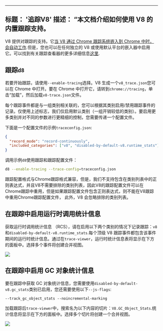***

## 标题： '追踪V8'&#xA;描述： “本文档介绍如何使用 V8 的内置跟踪支持。

V8 提供对跟踪的支持。它[当 V8 通过 Chrome 跟踪系统嵌入到 Chrome 中时，会自动工作](/docs/rcs).但是，您也可以在任何独立的 V8 或使用默认平台的嵌入器中启用它。可以找到有关跟踪查看器的更多详细信息[这里](https://github.com/catapult-project/catapult/blob/master/tracing/README.md).

## 跟踪`d8`

若要开始跟踪，请使用`--enable-tracing`选择。V8 生成一个`v8_trace.json`您可以在 Chrome 中打开。要在 Chrome 中打开它，请转到`chrome://tracing`，单击“加载”，然后加载`v8-trace.json`文件。

每个跟踪事件都是与一组类别相关联的，您可以根据其类别启用/禁用跟踪事件的记录。仅使用上述标志，我们仅启用默认类别（一组开销较低的类别）。要启用更多类别并对不同的参数进行更精细的控制，您需要传递一个配置文件。

下面是一个配置文件的示例`traceconfig.json`:

```json
{
  "record_mode": "record-continuously",
  "included_categories": ["v8", "disabled-by-default-v8.runtime_stats"]
}
```

调用示例`d8`使用跟踪和跟踪配置文件：

```bash
d8 --enable-tracing --trace-config=traceconfig.json
```

跟踪配置格式与Chrome跟踪格式兼容，但是，我们不支持包含在类别列表中的正则表达式，并且V8不需要排除的类别列表，因此V8的跟踪配置文件可以在Chrome跟踪中重用，但是如果跟踪配置文件包含正则表达式，则不能在V8跟踪中重用Chrome跟踪配置文件， 此外，V8 会忽略排除的类别列表。

## 在跟踪中启用运行时调用统计信息

获取运行时调用统计信息 （<abbr>RCS</abbr>），请在启用以下两个类别的情况下记录跟踪：`v8`和`disabled-by-default-v8.runtime_stats`.每个顶级 V8 跟踪事件都包含该事件期间的运行时统计信息。通过在`trace-viewer`，运行时统计信息表将显示在下方的面板中。选择多个事件将创建合并视图。

![](/\_img/docs/trace/runtime-stats.png)

## 在跟踪中启用 GC 对象统计信息

要在跟踪中获取 GC 对象统计信息，您需要使用`disabled-by-default-v8.gc_stats`类别已启用，您还需要使用以下`--js-flags`:

    --track_gc_object_stats --noincremental-marking

加载跟踪后`trace-viewer`中，搜索名为以下内容的切片：`V8.GC_Object_Stats`.统计信息将显示在下方的面板中。选择多个切片将创建一个合并视图。

![](/\_img/docs/trace/gc-stats.png)
